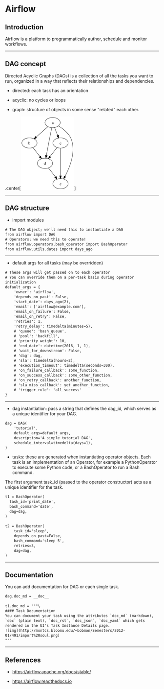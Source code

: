 # Airflow

## Introduction

Airflow is a platform to programmatically author, schedule and monitor workflows.

---

## DAG concept

Directed Acyclic Graphs (DAGs) is a collection of all the tasks you want to run, organized in a way that reflects their relationships and dependencies.

- directed: each task has an orientation

- acyclic: no cycles or loops

- graph: structure of objects in some sense "related" each other.

.center[![dag](./images/dag.png)]

---

## DAG structure

- import modules

```airflow
# The DAG object; we'll need this to instantiate a DAG
from airflow import DAG
# Operators; we need this to operate!
from airflow.operators.bash_operator import BashOperator
from airflow.utils.dates import days_ago
```

---

- default args for all tasks (may be overridden)

```airflow
# These args will get passed on to each operator
# You can override them on a per-task basis during operator initialization
default_args = {
    'owner': 'airflow',
    'depends_on_past': False,
    'start_date': days_ago(2),
    'email': ['airflow@example.com'],
    'email_on_failure': False,
    'email_on_retry': False,
    'retries': 1,
    'retry_delay': timedelta(minutes=5),
    # 'queue': 'bash_queue',
    # 'pool': 'backfill',
    # 'priority_weight': 10,
    # 'end_date': datetime(2016, 1, 1),
    # 'wait_for_downstream': False,
    # 'dag': dag,
    # 'sla': timedelta(hours=2),
    # 'execution_timeout': timedelta(seconds=300),
    # 'on_failure_callback': some_function,
    # 'on_success_callback': some_other_function,
    # 'on_retry_callback': another_function,
    # 'sla_miss_callback': yet_another_function,
    # 'trigger_rule': 'all_success'
}
```

---

- dag instantiation: pass a string that defines the dag_id, which serves as a unique identifier for your DAG.

```airflow
dag = DAG(
    'tutorial',
    default_args=default_args,
    description='A simple tutorial DAG',
    schedule_interval=timedelta(days=1),
)
```

- tasks: these are generated when instantiating operator objects. Each task is an implementation of an Operator, for example a PythonOperator to execute some Python code, or a BashOperator to run a Bash command.

The first argument task_id (passed to the operator constructor) acts as a unique identifier for the task.

```airflow
t1 = BashOperator(
  task_id='print_date',
  bash_command='date',
  dag=dag,
)

t2 = BashOperator(
    task_id='sleep',
    depends_on_past=False,
    bash_command='sleep 5',
    retries=3,
    dag=dag,
)
```

---

## Documentation

You can add documentation for DAG or each single task.

```airflow
dag.doc_md = __doc__

t1.doc_md = """\
#### Task Documentation
You can document your task using the attributes `doc_md` (markdown),
`doc` (plain text), `doc_rst`, `doc_json`, `doc_yaml` which gets
rendered in the UI's Task Instance Details page.
![img](http://montcs.bloomu.edu/~bobmon/Semesters/2012-01/491/import%20soul.png)
"""
````

---

## References

- <https://airflow.apache.org/docs/stable/>

- <https://airflow.readthedocs.io>
